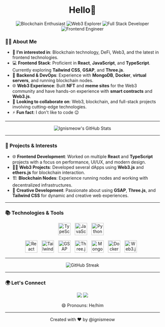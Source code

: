 <h1 align="center">Hello👋</h1>

<p align="center">
  <img class="badge" src="https://img.shields.io/badge/-Blockchain%20Enthusiast-blueviolet?style=for-the-badge" alt="Blockchain Enthusiast"/>
  <img class="badge" src="https://img.shields.io/badge/-Web3%20Explorer-orange?style=for-the-badge" alt="Web3 Explorer"/>
  <img class="badge" src="https://img.shields.io/badge/-Full%20Stack%20Developer-green?style=for-the-badge" alt="Full Stack Developer"/>
  <img class="badge" src="https://img.shields.io/badge/-Frontend%20Engineer-ff69b4?style=for-the-badge" alt="Frontend Engineer"/>
</p>

<!-- Add GSAP for animations -->
<script src="https://cdnjs.cloudflare.com/ajax/libs/gsap/3.9.1/gsap.min.js"></script>

### 🙋‍♂️ About Me
- 👀 **I’m interested in**: Blockchain technology, DeFi, Web3, and the latest in frontend technologies.
- 💻 **Frontend Stack**: Proficient in **React**, **JavaScript**, and **TypeScript**. Currently exploring **Tailwind CSS**, **GSAP**, and **Three.js**.
- 🌱 **Backend & DevOps**: Experience with **MongoDB**, **Docker**, **virtual servers**, and running blockchain nodes.
- 🌐 **Web3 Experience**: Built **NFT** and **meme sites** for the Web3 community and have hands-on experience with **smart contracts** and **Web3.js**.
- 💼 **Looking to collaborate on**: Web3, blockchain, and full-stack projects involving cutting-edge technologies.
- ⚡ **Fun fact**: I don't like to code 😉

---

<p align="center">
  <img class="stats-card" src="https://github-readme-stats.vercel.app/api?username=ignismeow&show_icons=true&theme=radical" alt="Ignismeow's GitHub Stats"/>
</p>

---

### 🚀 Projects & Interests
- 🌐 **Frontend Development**: Worked on multiple **React** and **TypeScript** projects with a focus on performance, UI/UX, and modern design.
- 🧑‍💻 **Web3 Projects**: Developed several dApps using **Web3.js** and **ethers.js** for blockchain interaction.
- 🏗️ **Blockchain Nodes**: Experience running nodes and working with decentralized infrastructures.
- 🎨 **Creative Development**: Passionate about using **GSAP**, **Three.js**, and **Tailwind CSS** for dynamic and creative web experiences.

---

### 📚 Technologies & Tools
<p align="center">
  <img class="tech-icon" src="https://cdn.jsdelivr.net/gh/devicons/devicon/icons/typescript/typescript-original.svg" alt="TypeScript" width="40" height="40" style="margin-right: 10px;"/>
  <img class="tech-icon" src="https://cdn.jsdelivr.net/gh/devicons/devicon/icons/javascript/javascript-original.svg" alt="JavaScript" width="40" height="40" style="margin-right: 10px;"/>
  <img class="tech-icon" src="https://cdn.jsdelivr.net/gh/devicons/devicon/icons/python/python-original.svg" alt="Python" width="40" height="40" style="margin-right: 10px;"/>
</p>

<p align="center">
  <img class="tech-icon" src="https://cdn.jsdelivr.net/gh/devicons/devicon/icons/react/react-original.svg" alt="React" width="40" height="40" style="margin-right: 10px;"/>
  <img class="tech-icon" src="https://img.icons8.com/color/48/000000/tailwindcss.png" alt="Tailwind CSS" width="40" height="40" style="margin-right: 10px;"/>
  <img class="tech-icon" src="https://cdn.worldvectorlogo.com/logos/gsap-greensock.svg" alt="GSAP" width="40" height="40" style="margin-right: 10px;"/>
  <img class="tech-icon" src="https://cdn.jsdelivr.net/gh/devicons/devicon/icons/threejs/threejs-original-wordmark.svg" alt="Three.js" width="40" height="40" style="background-color: white; margin-right: 10px;"/>
  <img class="tech-icon" src="https://cdn.jsdelivr.net/gh/devicons/devicon/icons/mongodb/mongodb-original.svg" alt="MongoDB" width="40" height="40" style="margin-right: 10px;"/>
  <img class="tech-icon" src="https://cdn.jsdelivr.net/gh/devicons/devicon/icons/docker/docker-original.svg" alt="Docker" width="40" height="40" style="margin-right: 10px;"/>
  <img class="tech-icon" src="https://cryptologos.cc/logos/ethereum-eth-logo.svg?v=024" alt="Web3.js" width="40" height="40" style="margin-right: 10px;"/>
</p>

---

<p align="center">
  <img class="stats-card" src="https://github-readme-streak-stats.herokuapp.com/?user=ignismeow&theme=radical" alt="GitHub Streak"/>
</p>

---

### 🌍 Let's Connect
<p align="center">
  <a href="https://x.com/IgnisMeow"><img class="connect-button" src="https://img.shields.io/badge/X-@IgnisMeow-blue?style=for-the-badge&logo=x"/></a>
  <a href="mailto:ignismeowofficial@gmail.com"><img class="connect-button" src="https://img.shields.io/badge/ignismeowofficial@gmail.com-red?style=for-the-badge&logo=gmail"/></a>
</p>

<p align="center">😄 Pronouns: He/him</p>

---

<p align="center">Created with ❤️ by @ignismeow</p>

<style>
  .badge {
    transition: transform 0.3s ease-in-out;
  }
  
  .badge:hover {
    transform: scale(1.1);
  }

  .tech-icon {
    transition: transform 0.4s ease-in-out, box-shadow 0.4s ease;
  }
  
  .tech-icon:hover {
    transform: translateY(-10px);
    box-shadow: 0px 4px 15px rgba(0, 0, 0, 0.2);
  }

  .stats-card {
    transition: transform 0.4s ease-in-out;
  }

  .stats-card:hover {
    transform: rotate(-2deg) scale(1.05);
  }

  .connect-button {
    transition: background 0.3s ease;
  }

  .connect-button:hover {
    background: linear-gradient(90deg, rgba(255,0,150,1) 0%, rgba(0,212,255,1) 100%);
  }
</style>

<script>
  // GSAP Animation for badges
  gsap.from(".badge", { opacity: 0, y: -50, duration: 1, stagger: 0.2 });
  
  // GSAP Animation for stats card
  gsap.from(".stats-card", { opacity: 0, scale: 0.8, duration: 1.5, ease: "bounce" });
</script>
